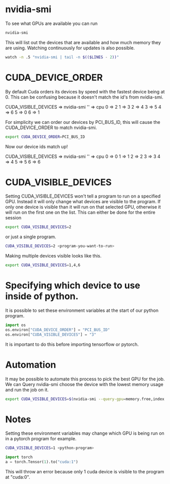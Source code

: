 # nvidia-smi
To see what GPUs are available you can run 
```bash
nvidia-smi
```
This will list out the devices that are available and how much memory they are using.
Watching continuously for updates is also possible.
```bash
watch -n .5 "nvidia-smi | tail -n $(($LINES - 2))"
```

# CUDA_DEVICE_ORDER

By default Cuda orders its devices by speed with the fastest device being at 0.
This can be confusing because it doesn't match the id's from nvidia-smi.


CUDA_VISIBLE_DEVICES => nvidia-smi
''    =>  cpu
0   =>   2
1   =>   3
2   =>   4
3   =>   5
4   =>   6
5   =>   0
6    =>  1


For simplicity we can order our devices by PCI_BUS_ID, this will cause the CUDA_DEVICE_ORDER to match nvidia-smi.
```bash
export CUDA_DEVICE_ORDER=PCI_BUS_ID
```
Now our device ids match up!


CUDA_VISIBLE_DEVICES => nvidia-smi
''    =>  cpu
0   =>   0
1   =>   1
2   =>   2
3   =>   3
4   =>   4
5   =>   5
6    =>  6

# CUDA_VISIBLE_DEVICES
Setting CUDA_VISIBLE_DEVICES won't tell a program to run on a specified GPU.
Instead it will only change what devices are visible to the program. 
If only one device is visible than it will run on that selected GPU, otherwise it will run on the first one on the list.
This can either be done for the entire session
```bash
export CUDA_VISIBLE_DEVICES=2
```
or just a single program.
```bash
CUDA_VISIBLE_DEVICES=2 <program-you-want-to-run>
```

Making multiple devices visible looks like this.
```bash
export CUDA_VISIBLE_DEVICES=1,4,6
```

# Specifying which device to use inside of python.
It is possible to set these environment variables at the start of our python program.
```python
import os
os.environ["CUDA_DEVICE_ORDER"] = "PCI_BUS_ID"
os.environ["CUDA_VISIBLE_DEVICES"] = "3"
```
It is important to do this before importing tensorflow or pytorch.


# Automation

It may be possible to automate this process to pick the best GPU for the job.
We can Query nvidia-smi choose the device with the lowest memory usage and run the job on it.
```bash
export CUDA_VISIBLE_DEVICES=$(nvidia-smi --query-gpu=memory.free,index --format=csv,nounits,noheader | sort -nr | head -1 | awk '{ print $NF }'
```


# Notes
Setting these environment variables may change which GPU is being run on in a pytorch program for example.

```bash
CUDA_VISIBLE_DEVICES=1 <python-program>
```

```python
import torch
a = torch.Tensor(1).to("cuda:1")
```

This will throw an error because only 1 cuda device is visible to the program at "cuda:0".